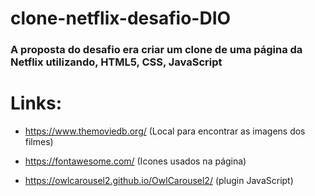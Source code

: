 # clone-netflix-desafio-DIO
### A proposta do desafio era criar um clone de uma página da Netflix utilizando, HTML5, CSS, JavaScript

# Links:

* https://www.themoviedb.org/ (Local para encontrar as imagens dos filmes)

* https://fontawesome.com/ (Icones usados na página)

* https://owlcarousel2.github.io/OwlCarousel2/ (plugin JavaScript)
